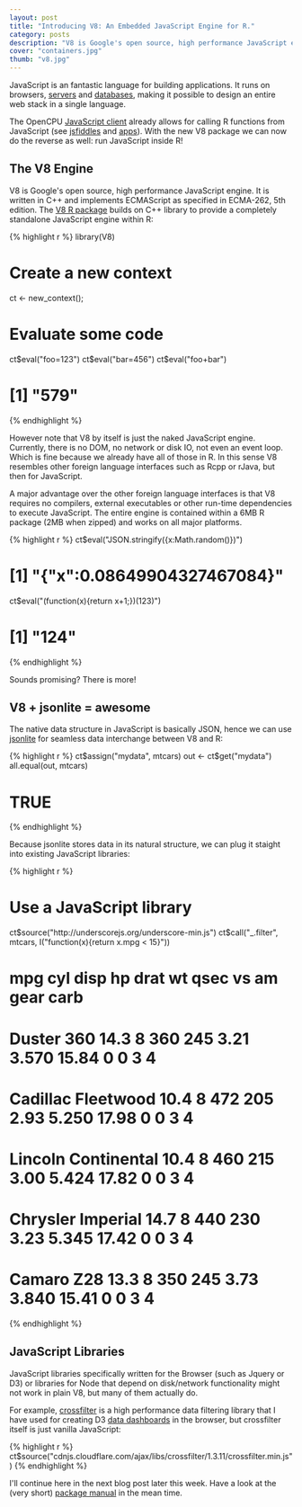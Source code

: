 ```yaml
---
layout: post
title: "Introducing V8: An Embedded JavaScript Engine for R."
category: posts
description: "V8 is Google's open source, high performance JavaScript engine. The new V8 R package builds on the C++ library to provide a completely standalone JavaScript engine within R"
cover: "containers.jpg"
thumb: "v8.jpg"
---
```


JavaScript is an fantastic language for building applications. It runs on browsers, [servers](http://nodejs.org/) and [databases](http://docs.mongodb.org/manual/core/server-side-javascript/), making it possible to design an entire web stack in a single language.

The OpenCPU [JavaScript client](https://www.opencpu.org/jslib.html) already allows for calling R functions from JavaScript (see [jsfiddles](http://jsfiddle.net/user/opencpu/fiddles/) and [apps](https://www.opencpu.org/apps.html)). With the new V8 package we can now do the reverse as well: run JavaScript inside R!

## The V8 Engine

V8 is Google's open source, high performance JavaScript engine. It is written in C++ and implements ECMAScript as specified in ECMA-262, 5th edition. The [V8 R package](http://cran.r-project.org/web/packages/V8/index.html) builds on C++ library to provide a completely standalone JavaScript engine within R:

{% highlight r %}
library(V8)

# Create a new context
ct <- new_context();

# Evaluate some code
ct$eval("foo=123")
ct$eval("bar=456")
ct$eval("foo+bar")
# [1] "579"
{% endhighlight %}

However note that V8 by itself is just the naked JavaScript engine. Currently, there is no DOM, no network or disk IO, not even an event loop. Which is fine because we already have all of those in R. In this sense V8 resembles other foreign language interfaces such as Rcpp or rJava, but then for JavaScript.

A major advantage over the other foreign language interfaces is that V8 requires no compilers, external executables or other run-time dependencies to execute JavaScript. The entire engine is contained within a 6MB R package (2MB when zipped) and works on all major platforms.

{% highlight r %}
ct$eval("JSON.stringify({x:Math.random()})")
# [1] "{\"x\":0.08649904327467084}"
ct$eval("(function(x){return x+1;})(123)")
# [1] "124"
{% endhighlight %}

Sounds promising? There is more!

## V8 + jsonlite = awesome

The native data structure in JavaScript is basically JSON, hence we can use [jsonlite](http://cran.r-project.org/web/packages/jsonlite/vignettes/json-aaquickstart.html) for seamless data interchange between V8 and R:

{% highlight r %}
ct$assign("mydata", mtcars)
out <- ct$get("mydata")
all.equal(out, mtcars)
# TRUE
{% endhighlight %}

Because jsonlite stores data in its natural structure, we can plug it staight into existing JavaScript libraries:

{% highlight r %}
# Use a JavaScript library
ct$source("http://underscorejs.org/underscore-min.js")
ct$call("_.filter", mtcars, I("function(x){return x.mpg < 15}"))
#                      mpg cyl disp  hp drat    wt  qsec vs am gear carb
# Duster 360          14.3   8  360 245 3.21 3.570 15.84  0  0    3    4
# Cadillac Fleetwood  10.4   8  472 205 2.93 5.250 17.98  0  0    3    4
# Lincoln Continental 10.4   8  460 215 3.00 5.424 17.82  0  0    3    4
# Chrysler Imperial   14.7   8  440 230 3.23 5.345 17.42  0  0    3    4
# Camaro Z28          13.3   8  350 245 3.73 3.840 15.41  0  0    3    4
{% endhighlight %}

## JavaScript Libraries

JavaScript libraries specifically written for the Browser (such as Jquery or D3) or libraries for Node that depend on disk/network functionality might not work in plain V8, but many of them actually do.

For example, [crossfilter](http://square.github.io/crossfilter/) is a high performance data filtering library that I have used for creating D3 [data dashboards](http://jeroenooms.github.io/dashboard/snack/) in the browser, but crossfilter itself is just vanilla JavaScript:

{% highlight r %}
ct$source("cdnjs.cloudflare.com/ajax/libs/crossfilter/1.3.11/crossfilter.min.js")
{% endhighlight %}

I'll continue here in the next blog post later this week. Have a look at the (very short) [package manual](http://cran.r-project.org/web/packages/V8/V8.pdf) in the mean time.